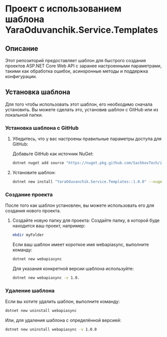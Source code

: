 # Проект с использованием шаблона YaraOduvanchik.Service.Templates

## Описание

Этот репозиторий предоставляет шаблон для быстрого создания проектов ASP.NET Core Web API с заранее настроенными параметрами, такими как обработка ошибок, асинхронные методы и поддержка конфигурации.

## Установка шаблона

Для того чтобы использовать этот шаблон, его необходимо сначала установить. Вы можете сделать это, установив шаблон с GitHub или из локальной папки.

### Установка шаблона с GitHub

1. Убедитесь, что у вас настроены правильные параметры доступа для GitHub:

   Добавьте GitHub как источник NuGet:
   ```bash
   dotnet nuget add source "https://nuget.pkg.github.com/SachkovTech/index.json" --name github --username "YOUR_GITHUB_USERNAME" --password "YOUR_GITHUB_TOKEN"
   ```

2. Установите шаблон:
   ```bash
   dotnet new install "YaraOduvanchik.Service.Templates::1.0.0" --nuget-source "https://nuget.pkg.github.com/SachkovTech/index.json"
   ```

### Создание проекта
После того как шаблон установлен, вы можете использовать его для создания нового проекта.

1. Создайте новую папку для проекта:
   Создайте папку, в которой буде находится ваш проект, например:
    ```bash
   mkdir myFolder
   ```
   
   Если ваш шаблон имеет короткое имя webapiasync, выполните команду:
   ```bash
   dotnet new webapiasync
   ```
   Для указания конкретной версии шаблона используйте:
   ```bash
   dotnet new webapiasync -v 1.0.
   ```
   
### Удаление шаблона
Если вы хотите удалить шаблон, выполните команду:
```bash
dotnet new uninstall webapiasync
```
Или, для удаления шаблона с определённой версией:
```bash
dotnet new uninstall webapiasync -v 1.0.0
```
